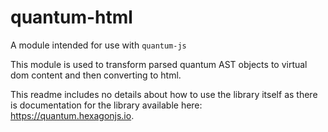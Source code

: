 # quantum-html

A module intended for use with `quantum-js`

This module is used to transform parsed quantum AST objects to virtual dom content and then converting to html.

This readme includes no details about how to use the library itself as there is documentation for the library available here: https://quantum.hexagonjs.io.